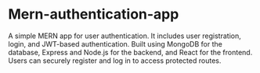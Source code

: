 # Mern-authentication-app
A simple MERN app for user authentication. It includes user registration, login, and JWT-based authentication. Built using MongoDB for the database, Express and Node.js for the backend, and React for the frontend. Users can securely register and log in to access protected routes.
